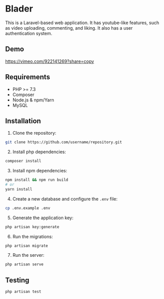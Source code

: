 # Blader

This is a Laravel-based web application. It has youtube-like features, such as video uploading, commenting, and liking. It also has a user authentication system.

## Demo

https://vimeo.com/922141269?share=copy

## Requirements

- PHP >= 7.3
- Composer
- Node.js & npm/Yarn
- MySQL

## Installation

1. Clone the repository:

```sh
git clone https://github.com/username/repository.git
```

2. Install php dependencies:

```sh
composer install
```

3. Install npm dependencies:

```sh
npm install && npm run build
# or
yarn install
```

4. Create a new database and configure the `.env` file:

```sh
cp .env.example .env
```

5. Generate the application key:

```sh
php artisan key:generate
```

6. Run the migrations:

```sh
php artisan migrate
```

7. Run the server:

```sh
php artisan serve
```

## Testing

```sh
php artisan test
```
